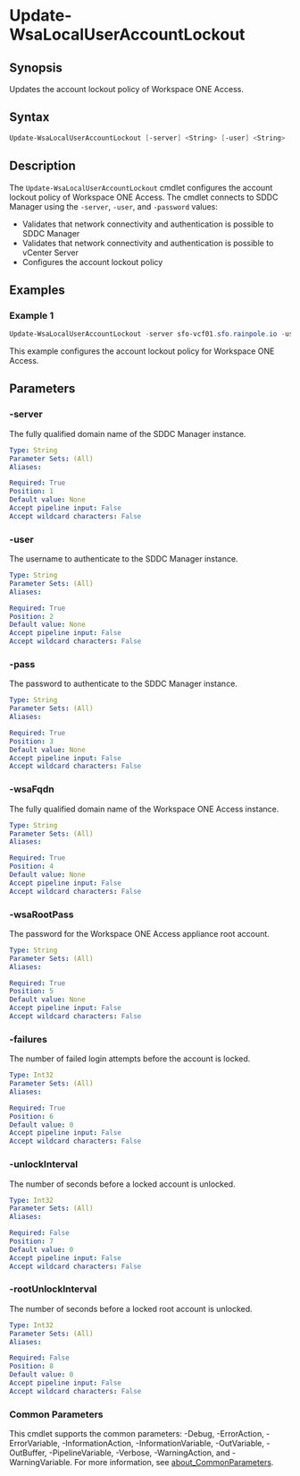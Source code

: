 # Update-WsaLocalUserAccountLockout

## Synopsis

Updates the account lockout policy of Workspace ONE Access.

## Syntax

```powershell
Update-WsaLocalUserAccountLockout [-server] <String> [-user] <String> [-pass] <String> [-wsaFqdn] <String> [-wsaRootPass] <String> [-failures] <Int32> [[-unlockInterval] <Int32>] [[-rootUnlockInterval] <Int32>] [<CommonParameters>]
```

## Description

The `Update-WsaLocalUserAccountLockout` cmdlet configures the account lockout policy of Workspace ONE Access.
The cmdlet connects to SDDC Manager using the `-server`, `-user`, and `-password` values:

- Validates that network connectivity and authentication is possible to SDDC Manager
- Validates that network connectivity and authentication is possible to vCenter Server
- Configures the account lockout policy

## Examples

### Example 1

```powershell
Update-WsaLocalUserAccountLockout -server sfo-vcf01.sfo.rainpole.io -user administrator@vsphere.local -pass VMw@re1! -wsaFqdn sfo-wsa01.sfo.rainpole.io -wsaRootPass VMw@re1! -failures 3 -unlockInterval 900 -rootUnlockInterval 900
```

This example configures the account lockout policy for Workspace ONE Access.

## Parameters

### -server

The fully qualified domain name of the SDDC Manager instance.

```yaml
Type: String
Parameter Sets: (All)
Aliases:

Required: True
Position: 1
Default value: None
Accept pipeline input: False
Accept wildcard characters: False
```

### -user

The username to authenticate to the SDDC Manager instance.

```yaml
Type: String
Parameter Sets: (All)
Aliases:

Required: True
Position: 2
Default value: None
Accept pipeline input: False
Accept wildcard characters: False
```

### -pass

The password to authenticate to the SDDC Manager instance.

```yaml
Type: String
Parameter Sets: (All)
Aliases:

Required: True
Position: 3
Default value: None
Accept pipeline input: False
Accept wildcard characters: False
```

### -wsaFqdn

The fully qualified domain name of the Workspace ONE Access instance.

```yaml
Type: String
Parameter Sets: (All)
Aliases:

Required: True
Position: 4
Default value: None
Accept pipeline input: False
Accept wildcard characters: False
```

### -wsaRootPass

The password for the Workspace ONE Access appliance root account.

```yaml
Type: String
Parameter Sets: (All)
Aliases:

Required: True
Position: 5
Default value: None
Accept pipeline input: False
Accept wildcard characters: False
```

### -failures

The number of failed login attempts before the account is locked.

```yaml
Type: Int32
Parameter Sets: (All)
Aliases:

Required: True
Position: 6
Default value: 0
Accept pipeline input: False
Accept wildcard characters: False
```

### -unlockInterval

The number of seconds before a locked account is unlocked.

```yaml
Type: Int32
Parameter Sets: (All)
Aliases:

Required: False
Position: 7
Default value: 0
Accept pipeline input: False
Accept wildcard characters: False
```

### -rootUnlockInterval

The number of seconds before a locked root account is unlocked.

```yaml
Type: Int32
Parameter Sets: (All)
Aliases:

Required: False
Position: 8
Default value: 0
Accept pipeline input: False
Accept wildcard characters: False
```

### Common Parameters

This cmdlet supports the common parameters: -Debug, -ErrorAction, -ErrorVariable, -InformationAction, -InformationVariable, -OutVariable, -OutBuffer, -PipelineVariable, -Verbose, -WarningAction, and -WarningVariable. For more information, see [about_CommonParameters](http://go.microsoft.com/fwlink/?LinkID=113216).
